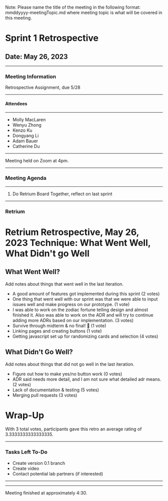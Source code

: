 Note: Please name the title of the meeting in the following format: mmddyyyy-meetingTopic.md 
where meeting topic is what will be covered in this meeting.

# Sprint 1 Retrospective
## Date: May 26, 2023
___
### Meeting Information
Retrospective Assignment, due 5/28
____
#### Attendees
___
- Molly MacLaren
- Wenyu Zhong
- Kenzo Ku
- Dongyang Li
- Adam Bauer
- Catherine Du

___
Meeting held on Zoom at 4pm. 
___
### Meeting Agenda
___
1) Do Retrium Board Together, reflect on last sprint
____
### Retrium

Retrium Retrospective, May 26, 2023
Technique: What Went Well, What Didn't go Well
===================================

What Went Well?
---------------
Add notes about things that went well in the last iteration.

- A good amount of features got implemented during this sprint (2 votes)
- One thing that went well with our sprint was that we were able to input issues well and make progress on our prototype. (1 vote)
- I was able to work on the zodiac fortune telling design and almost finished it. Also was able to work on the ADR and will try to continue adding more ADRs based on our implementation. (3 votes)
- Survive through midterm & no final! 🥳 (1 vote)
- Linking pages and creating buttons (1 vote)
- Getting javascript set up for randomizing cards and selection (4 votes)

What Didn't Go Well?
--------------------
Add notes about things that did not go well in the last iteration.

- Figure out how to make yes/no button work (0 votes)
- ADR said needs more detail, and I am not sure what detailed adr means. (2 votes)
- Lack of documentation & testing (5 votes)
- Merging pull requests (3 votes)

Wrap-Up
=======

With 3 total votes, participants gave this retro an average rating of 3.3333333333333335.
____
### Tasks Left To-Do
- Create version 0.1 branch
- Create video
- Contact potential lab partners (if interested)
____


---
Meeting finished at approximately 4:30. 
